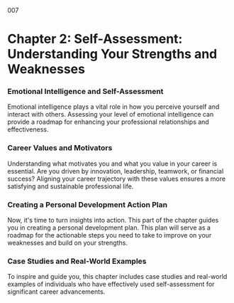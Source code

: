 007

# Chapter 2: Self-Assessment: Understanding Your Strengths and Weaknesses


### ****Emotional Intelligence and Self-Assessment****

Emotional intelligence plays a vital role in how you
perceive yourself and interact with others. Assessing your level of emotional
intelligence can provide a roadmap for enhancing your professional
relationships and effectiveness.

### ****Career Values and Motivators****

Understanding what motivates you and what you value in your
career is essential. Are you driven by innovation, leadership, teamwork, or
financial success? Aligning your career trajectory with these values ensures a
more satisfying and sustainable professional life.

### ****Creating a Personal Development Action Plan****

Now, it's time to turn insights into action. This part of
the chapter guides you in creating a personal development plan. This plan will
serve as a roadmap for the actionable steps you need to take to improve on your
weaknesses and build on your strengths.

### ****Case Studies and Real-World Examples****

To inspire and guide you, this chapter includes case studies
and real-world examples of individuals who have effectively used
self-assessment for significant career advancements.
